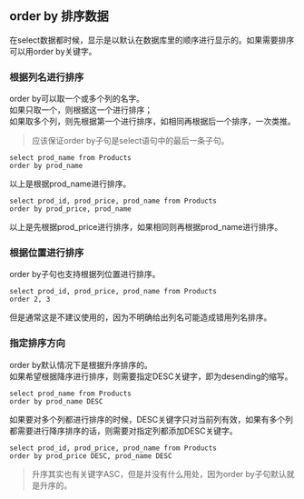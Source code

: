 ## order by 排序数据
在select数据都时候，显示是以默认在数据库里的顺序进行显示的。如果需要排序可以用order by关键字。   
### 根据列名进行排序
order by可以取一个或多个列的名字。   
如果只取一个，则根据这一个进行排序；  
如果取多个列，则先根据第一个进行排序，如相同再根据后一个排序，一次类推。   
> 应该保证order by子句是select语句中的最后一条子句。   
  
```
select prod_name from Products   
order by prod_name   
```  
以上是根据prod\_name进行排序。   
```
select prod_id, prod_price, prod_name from Products  
order by prod_price, prod_name   
```  
以上是先根据prod\_price进行排序，如果相同则再根据prod_name进行排序。   
### 根据位置进行排序  
order by子句也支持根据列位置进行排序。   
```
select prod_id, prod_price, prod_name from Products  
order 2, 3   
```   
但是通常这是不建议使用的，因为不明确给出列名可能造成错用列名排序。   

### 指定排序方向 
order by默认情况下是根据升序排序的。   
如果希望根据降序进行排序，则需要指定DESC关键字，即为desending的缩写。   
```
select prod_name from Products   
order by prod_name DESC  
```  
如果要对多个列都进行排序的时候，DESC关键字只对当前列有效，如果有多个列都需要进行降序排序的话，则需要对指定列都添加DESC关键字。   
```
select prod_id, prod_price, prod_name from Products  
order by prod_price DESC, prod_name DESC  
``` 
> 升序其实也有关键字ASC，但是并没有什么用处，因为order by子句默认就是升序的。   